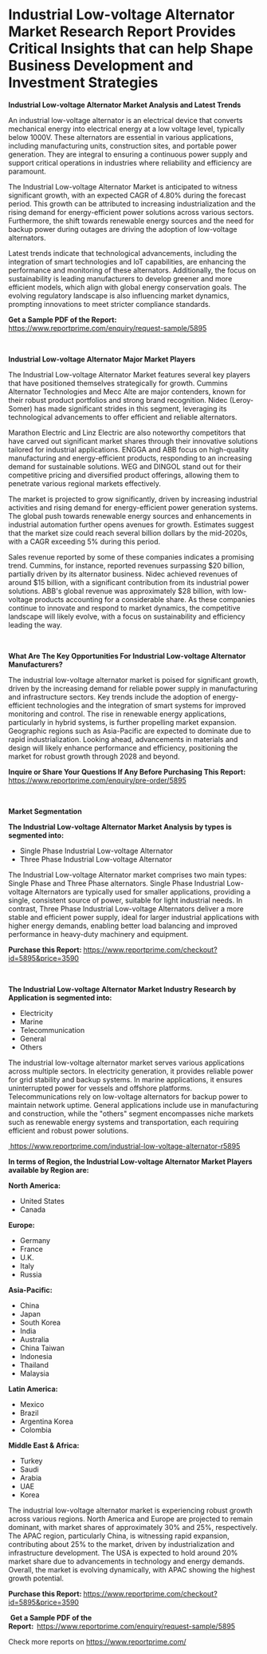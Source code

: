 <p><h1>Industrial Low-voltage Alternator Market Research Report Provides Critical Insights that can help Shape Business Development and Investment Strategies</h1></p><p><strong>Industrial Low-voltage Alternator Market Analysis and Latest Trends</strong></p>
<p><p>An industrial low-voltage alternator is an electrical device that converts mechanical energy into electrical energy at a low voltage level, typically below 1000V. These alternators are essential in various applications, including manufacturing units, construction sites, and portable power generation. They are integral to ensuring a continuous power supply and support critical operations in industries where reliability and efficiency are paramount.</p><p>The Industrial Low-voltage Alternator Market is anticipated to witness significant growth, with an expected CAGR of 4.80% during the forecast period. This growth can be attributed to increasing industrialization and the rising demand for energy-efficient power solutions across various sectors. Furthermore, the shift towards renewable energy sources and the need for backup power during outages are driving the adoption of low-voltage alternators. </p><p>Latest trends indicate that technological advancements, including the integration of smart technologies and IoT capabilities, are enhancing the performance and monitoring of these alternators. Additionally, the focus on sustainability is leading manufacturers to develop greener and more efficient models, which align with global energy conservation goals. The evolving regulatory landscape is also influencing market dynamics, prompting innovations to meet stricter compliance standards.</p></p>
<p><strong>Get a Sample PDF of the Report:&nbsp;</strong> <a href="https://www.reportprime.com/enquiry/request-sample/5895?utm_campaign=3042&utm_medium=2&utm_source=Github&utm_content=ia&utm_term=19032025&utm_id=industrial-low-voltage-alternator">https://www.reportprime.com/enquiry/request-sample/5895</a></p>
<p>&nbsp;</p>
<p><strong>Industrial Low-voltage Alternator Major Market Players</strong></p>
<p><p>The Industrial Low-voltage Alternator Market features several key players that have positioned themselves strategically for growth. Cummins Alternator Technologies and Mecc Alte are major contenders, known for their robust product portfolios and strong brand recognition. Nidec (Leroy-Somer) has made significant strides in this segment, leveraging its technological advancements to offer efficient and reliable alternators.</p><p>Marathon Electric and Linz Electric are also noteworthy competitors that have carved out significant market shares through their innovative solutions tailored for industrial applications. ENGGA and ABB focus on high-quality manufacturing and energy-efficient products, responding to an increasing demand for sustainable solutions. WEG and DINGOL stand out for their competitive pricing and diversified product offerings, allowing them to penetrate various regional markets effectively.</p><p>The market is projected to grow significantly, driven by increasing industrial activities and rising demand for energy-efficient power generation systems. The global push towards renewable energy sources and enhancements in industrial automation further opens avenues for growth. Estimates suggest that the market size could reach several billion dollars by the mid-2020s, with a CAGR exceeding 5% during this period.</p><p>Sales revenue reported by some of these companies indicates a promising trend. Cummins, for instance, reported revenues surpassing $20 billion, partially driven by its alternator business. Nidec achieved revenues of around $15 billion, with a significant contribution from its industrial power solutions. ABB's global revenue was approximately $28 billion, with low-voltage products accounting for a considerable share. As these companies continue to innovate and respond to market dynamics, the competitive landscape will likely evolve, with a focus on sustainability and efficiency leading the way.</p></p>
<p>&nbsp;</p>
<p><strong>What Are The Key Opportunities For Industrial Low-voltage Alternator Manufacturers?</strong></p>
<p><p>The industrial low-voltage alternator market is poised for significant growth, driven by the increasing demand for reliable power supply in manufacturing and infrastructure sectors. Key trends include the adoption of energy-efficient technologies and the integration of smart systems for improved monitoring and control. The rise in renewable energy applications, particularly in hybrid systems, is further propelling market expansion. Geographic regions such as Asia-Pacific are expected to dominate due to rapid industrialization. Looking ahead, advancements in materials and design will likely enhance performance and efficiency, positioning the market for robust growth through 2028 and beyond.</p></p>
<p><strong>Inquire or Share Your Questions If Any Before Purchasing This Report:</strong> <a href="https://www.reportprime.com/enquiry/pre-order/5895?utm_campaign=3042&utm_medium=2&utm_source=Github&utm_content=ia&utm_term=19032025&utm_id=industrial-low-voltage-alternator">https://www.reportprime.com/enquiry/pre-order/5895</a></p>
<p>&nbsp;</p>
<p><strong>Market Segmentation</strong></p>
<p><strong>The Industrial Low-voltage Alternator Market Analysis by types is segmented into:</strong></p>
<p><ul><li>Single Phase Industrial Low-voltage Alternator</li><li>Three Phase Industrial Low-voltage Alternator</li></ul></p>
<p><p>The Industrial Low-voltage Alternator market comprises two main types: Single Phase and Three Phase alternators. Single Phase Industrial Low-voltage Alternators are typically used for smaller applications, providing a single, consistent source of power, suitable for light industrial needs. In contrast, Three Phase Industrial Low-voltage Alternators deliver a more stable and efficient power supply, ideal for larger industrial applications with higher energy demands, enabling better load balancing and improved performance in heavy-duty machinery and equipment.</p></p>
<p><strong>Purchase this Report:&nbsp;</strong><a href="https://www.reportprime.com/checkout?id=5895&price=3590&utm_campaign=3042&utm_medium=2&utm_source=Github&utm_content=ia&utm_term=19032025&utm_id=industrial-low-voltage-alternator">https://www.reportprime.com/checkout?id=5895&price=3590</a></p>
<p>&nbsp;</p>
<p><strong>The Industrial Low-voltage Alternator Market Industry Research by Application is segmented into:</strong></p>
<p><ul><li>Electricity</li><li>Marine</li><li>Telecommunication</li><li>General</li><li>Others</li></ul></p>
<p><p>The industrial low-voltage alternator market serves various applications across multiple sectors. In electricity generation, it provides reliable power for grid stability and backup systems. In marine applications, it ensures uninterrupted power for vessels and offshore platforms. Telecommunications rely on low-voltage alternators for backup power to maintain network uptime. General applications include use in manufacturing and construction, while the "others" segment encompasses niche markets such as renewable energy systems and transportation, each requiring efficient and robust power solutions.</p></p>
<p><a href="https://www.reportprime.com/industrial-low-voltage-alternator-r5895?utm_campaign=3042&utm_medium=2&utm_source=Github&utm_content=ia&utm_term=19032025&utm_id=industrial-low-voltage-alternator">&nbsp;https://www.reportprime.com/industrial-low-voltage-alternator-r5895</a></p>
<p><strong>In terms of Region, the Industrial Low-voltage Alternator Market Players available by Region are:</strong></p>
<p>
    <p> <strong> North America: </strong>
        <ul>
            <li>United States</li>
            <li>Canada</li>
        </ul>
        </p> 
    <p> <strong> Europe: </strong>
        <ul>
            <li>Germany</li>
            <li>France</li>
            <li>U.K.</li>
            <li>Italy</li>
            <li>Russia</li>
        </ul>
        </p> 
    <p> <strong> Asia-Pacific: </strong>
        <ul>
            <li>China</li>
            <li>Japan</li>
            <li>South Korea</li>
            <li>India</li>
            <li>Australia</li>
            <li>China Taiwan</li>
            <li>Indonesia</li>
            <li>Thailand</li>
            <li>Malaysia</li>
        </ul>
        </p> 
    <p> <strong> Latin America: </strong>
        <ul>
            <li>Mexico</li>
            <li>Brazil</li>
            <li>Argentina Korea</li>
            <li>Colombia</li>
        </ul>
        </p> 
    <p> <strong> Middle East & Africa: </strong>
        <ul>
            <li>Turkey</li>
            <li>Saudi</li>
            <li>Arabia</li>
            <li>UAE</li>
            <li>Korea</li>
        </ul>
    </p>
    </p>
<p><p>The industrial low-voltage alternator market is experiencing robust growth across various regions. North America and Europe are projected to remain dominant, with market shares of approximately 30% and 25%, respectively. The APAC region, particularly China, is witnessing rapid expansion, contributing about 25% to the market, driven by industrialization and infrastructure development. The USA is expected to hold around 20% market share due to advancements in technology and energy demands. Overall, the market is evolving dynamically, with APAC showing the highest growth potential.</p></p>
<p><strong>Purchase this Report: </strong><a href="https://www.reportprime.com/checkout?id=5895&price=3590&utm_campaign=3042&utm_medium=2&utm_source=Github&utm_content=ia&utm_term=19032025&utm_id=industrial-low-voltage-alternator">https://www.reportprime.com/checkout?id=5895&price=3590</a></p>
<p>&nbsp;<strong>Get a Sample PDF of the Report:&nbsp;&nbsp;</strong><a href="https://www.reportprime.com/enquiry/request-sample/5895?utm_campaign=3042&utm_medium=2&utm_source=Github&utm_content=ia&utm_term=19032025&utm_id=industrial-low-voltage-alternator">https://www.reportprime.com/enquiry/request-sample/5895</a></p>
<p><strong></strong></p>
<p>Check more reports on <a href="https://www.reportprime.com/?utm_campaign=3042&utm_medium=2&utm_source=Github&utm_content=ia&utm_term=19032025&utm_id=industrial-low-voltage-alternator">https://www.reportprime.com/</a></p>